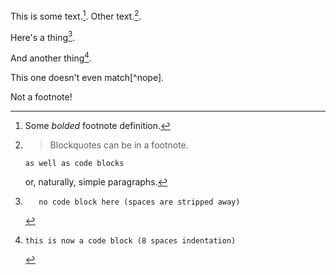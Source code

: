 This is some text.[^1]. Other text.[^footnote].

Here's a thing[^other-note].

And another thing[^codeblock-note].

This one doesn't even match[^nope].


[^1]: Some *bolded* footnote definition.

[^footnote]:
    > Blockquotes can be in a footnote.

        as well as code blocks

    or, naturally, simple paragraphs.

[^other-note]:       no code block here (spaces are stripped away)

Not a footnote!

[^codeblock-note]:
        this is now a code block (8 spaces indentation)

